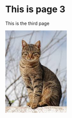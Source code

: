 # This is page 3

This is the third page

![A cute picture of orange cat](https://github.com/relianceenwerem/eng6800-fall2025/blob/main/kitten.jpeg)
